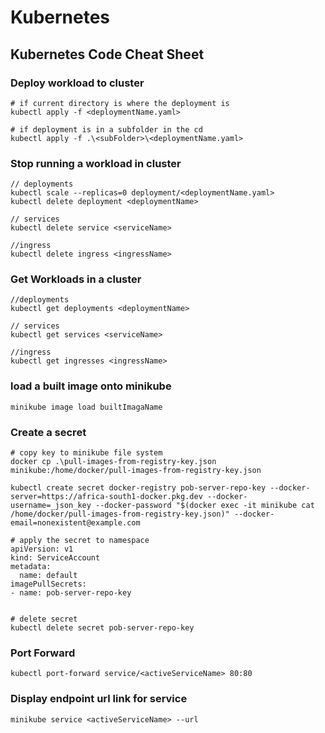 # Kubernetes

## Kubernetes Code Cheat Sheet
### Deploy workload to cluster 
```
# if current directory is where the deployment is 
kubectl apply -f <deploymentName.yaml>

# if deployment is in a subfolder in the cd
kubectl apply -f .\<subFolder>\<deploymentName.yaml>
```

### Stop running a workload in cluster 
```
// deployments
kubectl scale --replicas=0 deployment/<deploymentName.yaml>
kubectl delete deployment <deploymentName>

// services
kubectl delete service <serviceName>

//ingress
kubectl delete ingress <ingressName>
```

### Get Workloads in a cluster 
```
//deployments
kubectl get deployments <deploymentName>

// services
kubectl get services <serviceName>

//ingress
kubectl get ingresses <ingressName>
```

### load a built image onto minikube 
```
minikube image load builtImagaName

```

### Create a secret 
```
# copy key to minikube file system
docker cp .\pull-images-from-registry-key.json minikube:/home/docker/pull-images-from-registry-key.json

kubectl create secret docker-registry pob-server-repo-key --docker-server=https://africa-south1-docker.pkg.dev --docker-username=_json_key --docker-password "$(docker exec -it minikube cat /home/docker/pull-images-from-registry-key.json)" --docker-email=nonexistent@example.com

# apply the secret to namespace
apiVersion: v1
kind: ServiceAccount
metadata:
  name: default
imagePullSecrets:
- name: pob-server-repo-key


# delete secret
kubectl delete secret pob-server-repo-key
```

### Port Forward 
```
kubectl port-forward service/<activeServiceName> 80:80
```

### Display endpoint url link for service 
```
minikube service <activeServiceName> --url
```


